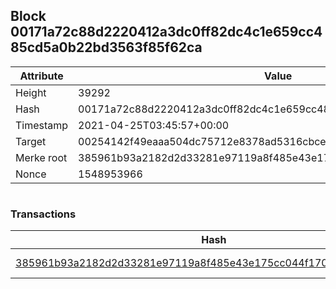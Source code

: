 ## Block 00171a72c88d2220412a3dc0ff82dc4c1e659cc485cd5a0b22bd3563f85f62ca

Attribute | Value
--- | ---
Height | 39292
Hash | 00171a72c88d2220412a3dc0ff82dc4c1e659cc485cd5a0b22bd3563f85f62ca
Timestamp | 2021-04-25T03:45:57+00:00
Target | 00254142f49eaaa504dc75712e8378ad5316cbcead634704b3734b6271167cc4
Merke root | 385961b93a2182d2d33281e97119a8f485e43e175cc044f170082476b01fbf05
Nonce | 1548953966

```

```

### Transactions

Hash | Amount
--- | ---
[385961b93a2182d2d33281e97119a8f485e43e175cc044f170082476b01fbf05](385961b93a2182d2d33281e97119a8f485e43e175cc044f170082476b01fbf05.md) | 10.00000000 SKEPTI 
